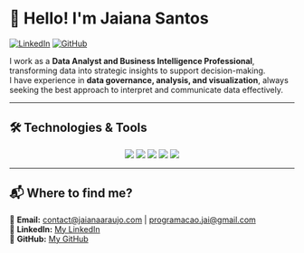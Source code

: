 # 👋 Hello! I'm Jaiana Santos  

[![LinkedIn](https://img.shields.io/badge/-LinkedIn-blue?style=flat-square&logo=linkedin&logoColor=white)](https://www.linkedin.com/in/jaiana-santos-dev/)
[![GitHub](https://img.shields.io/badge/-GitHub-black?style=flat-square&logo=github&logoColor=white)](https://github.com/jaianaaraujo/)

I work as a **Data Analyst and Business Intelligence Professional**, transforming data into strategic insights to support decision-making.  
I have experience in **data governance, analysis, and visualization**, always seeking the best approach to interpret and communicate data effectively.  

---

## **🛠️ Technologies & Tools**  

<p align="center">
  <img src="https://img.shields.io/badge/-SQL-4479A1?style=flat-square&logo=postgresql&logoColor=white" />
  <img src="https://img.shields.io/badge/-Python-3776AB?style=flat-square&logo=python&logoColor=white" />
  <img src="https://img.shields.io/badge/-Power%20BI-F2C811?style=flat-square&logo=powerbi&logoColor=black" />
  <img src="https://img.shields.io/badge/-CSS3-1572B6?style=flat-square&logo=css3&logoColor=white" />
  <img src="https://img.shields.io/badge/-HTML5-E34F26?style=flat-square&logo=html5&logoColor=white" />
</p>

---

## **📬 Where to find me?**  
📩 **Email:** [contact@jaianaaraujo.com](mailto:contact@jaianaaraujo.com) | [programacao.jai@gmail.com](mailto:programacao.jai@gmail.com)  
💼 **LinkedIn:** [My LinkedIn](https://www.linkedin.com/in/jaiana-santos-dev/)  
📂 **GitHub:** [My GitHub](https://github.com/jaianaaraujo/)